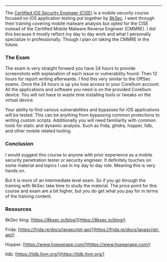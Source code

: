 
---

The [Certified iOS Security Engineer (CISE)](https://8ksec.io/cise/) is a mobile security course focused on iOS application testing put together by [8kSec](https://8ksec.io/). I went through their training covering mobile malware analysis but opted for the CISE instead of the Certified Mobile Malware Reverse Engineer (CMMRE). I did this because it mostly reflect my day to day work and what I personally specialize in professionally. Though I plan on taking the CMMRE in the future.

### The Exam

The exam is very straight forward you have 24 hours to provide screenshots with explanation of each issue or vulnerability found. Then 12 hours for report writing afterwards. I find this very similar to the OffSec exams. Once the 24 hours is up you lose access to your Corellium account. All the applications and software you need is on the provided Corellium device. You will not have to waste time installing tools or tweaks on the virtual device. 

Your ability to find various vulnerabilities and bypasses for iOS applications will be tested. This can be anything from bypassing common protections to writing custom scripts. Additionally you will need familiarity with common tools for static and dynamic analysis. Such as frida, ghidra, hopper, lldb, and other mobile related tooling. 

### Conclusion

I would suggest this course to anyone with prior experience as a mobile security penetration tester or security engineer. It definitely touches on some material and topics I use in my day to day role. Meaning this is very hands on. 

But it is more of an intermediate level exam. So if you go through the training with 8kSec take time to study the material. The price point for this course and exam are a bit higher, but you do get what you pay for in terms of the training content.  

### Resources

8kSec blog: [https://8ksec.io/blog/](https://8ksec.io/blog/)

Frida: [https://frida.re/docs/javascript-api/](https://frida.re/docs/javascript-api/)

Hopper: [https://www.hopperapp.com/](https://www.hopperapp.com/)

lldb: [https://lldb.llvm.org/](https://lldb.llvm.org/)

